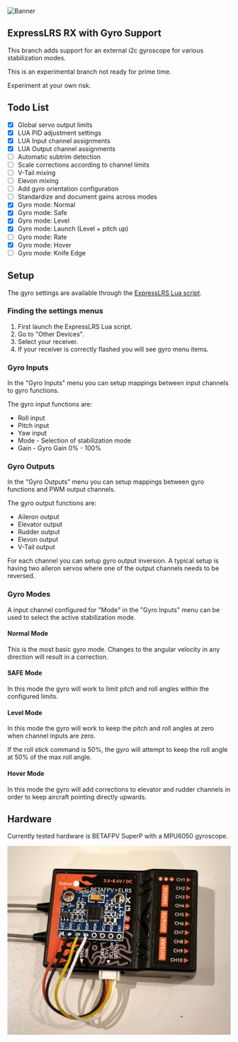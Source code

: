 ![Banner](https://github.com/ExpressLRS/ExpressLRS-Hardware/blob/master/img/banner.png?raw=true)

## ExpressLRS RX with Gyro Support

This branch adds support for an external i2c gyroscope for various stabilization
modes.

This is an experimental branch not ready for prime time.

Experiment at your own risk.

## Todo List

- [x] Global servo output limits
- [x] LUA PID adjustment settings
- [x] LUA Input channel assignments
- [x] LUA Output channel assignments
- [ ] Automatic subtrim detection
- [ ] Scale corrections according to channel limits
- [ ] V-Tail mixing
- [ ] Elevon mixing
- [ ] Add gyro orientation configuration
- [ ] Standardize and document gains across modes
- [x] Gyro mode: Normal
- [x] Gyro mode: Safe
- [x] Gyro mode: Level
- [x] Gyro mode: Launch (Level + pitch up)
- [ ] Gyro mode: Rate
- [x] Gyro mode: Hover
- [ ] Gyro mode: Knife Edge

## Setup

The gyro settings are available through the
[ExpressLRS Lua script](https://www.expresslrs.org/quick-start/transmitters/lua-howto/).

### Finding the settings menus

1. First launch the ExpressLRS Lua script.
1. Go to "Other Devices".
1. Select your receiver.
1. If your receiver is correctly flashed you will see gyro menu items.

### Gyro Inputs

In the "Gyro Inputs" menu you can setup mappings between input channels to gyro
functions.

The gyro input functions are:

* Roll input
* Pitch input
* Yaw input
* Mode - Selection of stabilization mode
* Gain - Gyro Gain 0% - 100%

### Gyro Outputs

In the "Gyro Outputs" menu you can setup mappings between gyro functions and PWM
output channels.

The gyro output functions are:

* Aileron output
* Elevator output
* Rudder output
* Elevon output
* V-Tail output

For each channel you can setup gyro output inversion. A typical setup is having
two aileron servos where one of the output channels needs to be reversed.

### Gyro Modes

A input channel configured for "Mode" in the "Gyro Inputs" menu can be used to
select the active stabilization mode.

#### Normal Mode

This is the most basic gyro mode. Changes to the angular velocity in any
direction will result in a correction.

#### SAFE Mode

In this mode the gyro will work to limit pitch and roll angles within the configured limits.

#### Level Mode

In this mode the gyro will work to keep the pitch and roll angles at zero when
channel inputs are zero.

If the roll stick command is 50%, the gyro will attempt to keep the roll angle
at 50% of the max roll angle.

#### Hover Mode

In this mode the gyro will add corrections to elevator and rudder channels in
order to keep aircraft pointing directly upwards.

## Hardware

Currently tested hardware is BETAFPV SuperP with a MPU6050 gyroscope.

![receiver-with-gyroscope](betafpv-mpu6050.jpg)
